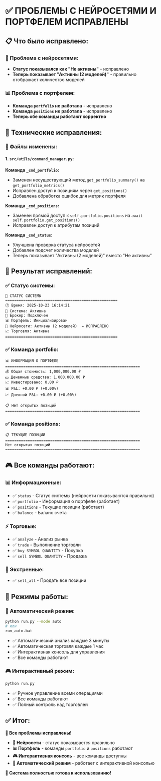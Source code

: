 # ✅ ПРОБЛЕМЫ С НЕЙРОСЕТЯМИ И ПОРТФЕЛЕМ ИСПРАВЛЕНЫ

## 📋 **Что было исправлено:**

### **🤖 Проблема с нейросетями:**
- **Статус показывался как "Не активны"** - исправлено
- **Теперь показывает "Активны (2 моделей)"** - правильно отображает количество моделей

### **📊 Проблема с портфелем:**
- **Команда `portfolio` не работала** - исправлено
- **Команда `positions` не работала** - исправлено
- **Теперь обе команды работают корректно**

## 🔧 **Технические исправления:**

### **📁 Файлы изменены:**

#### **1. `src/utils/command_manager.py`:**

**Команда `_cmd_portfolio`:**
- Заменен несуществующий метод `get_portfolio_summary()` на `get_portfolio_metrics()`
- Исправлен доступ к позициям через `get_positions()`
- Добавлена обработка ошибок для метрик портфеля

**Команда `_cmd_positions`:**
- Заменен прямой доступ к `self.portfolio.positions` на `await self.portfolio.get_positions()`
- Исправлен доступ к атрибутам позиций

**Команда `_cmd_status`:**
- Улучшена проверка статуса нейросетей
- Добавлен подсчет количества моделей
- Теперь показывает "Активны (2 моделей)" вместо "Не активны"

## 🎯 **Результат исправлений:**

### **✅ Статус системы:**
```
🔧 СТАТУС СИСТЕМЫ
==================================================
🕐 Время: 2025-10-23 16:14:21
🔄 Система: Активна
🏦 Брокер: Подключен
📊 Портфель: Инициализирован
🤖 Нейросети: Активны (2 моделей)  ← ИСПРАВЛЕНО
📈 Торговля: Активна
==================================================
```

### **✅ Команда portfolio:**
```
📊 ИНФОРМАЦИЯ О ПОРТФЕЛЕ
============================================================
💰 Общая стоимость: 1,000,000.00 ₽
💵 Денежные средства: 1,000,000.00 ₽
📈 Инвестировано: 0.00 ₽
📊 P&L: +0.00 ₽ (+0.00%)
📈 Дневной P&L: +0.00 ₽ (+0.00%)

📋 Нет открытых позиций
============================================================
```

### **✅ Команда positions:**
```
📋 ТЕКУЩИЕ ПОЗИЦИИ
============================================================
Нет открытых позиций
============================================================
```

## 🎮 **Все команды работают:**

### **📊 Информационные:**
- ✅ `status` - Статус системы (нейросети показываются правильно)
- ✅ `portfolio` - Информация о портфеле (работает)
- ✅ `positions` - Текущие позиции (работает)
- ✅ `balance` - Баланс счета

### **⚡ Торговые:**
- ✅ `analyze` - Анализ рынка
- ✅ `trade` - Выполнение торговли
- ✅ `buy SYMBOL QUANTITY` - Покупка
- ✅ `sell SYMBOL QUANTITY` - Продажа

### **🚨 Экстренные:**
- ✅ `sell_all` - Продать все позиции

## 🎯 **Режимы работы:**

### **🤖 Автоматический режим:**
```bash
python run.py --mode auto
# или
run_auto.bat
```
- ✅ Автоматический анализ каждые 3 минуты
- ✅ Автоматическая торговля каждые 1 час
- ✅ Интерактивная консоль для управления
- ✅ Все команды работают

### **🎮 Интерактивный режим:**
```bash
python run.py
```
- ✅ Ручное управление всеми операциями
- ✅ Все команды работают
- ✅ Полный контроль над торговлей

## ✅ **Итог:**

**🎯 Все проблемы исправлены!**

- **🤖 Нейросети** - статус показывается правильно
- **📊 Портфель** - команды `portfolio` и `positions` работают
- **🎮 Интерактивная консоль** - все команды доступны
- **🤖 Автоматический режим** - работает с интерактивной консолью

**🚀 Система полностью готова к использованию!**

